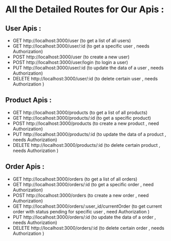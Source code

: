 # All the Detailed Routes for Our Apis :

## User Apis :

- GET http://localhost:3000/user (to get a list of all users)
- GET http://localhost:3000/user/:id (to get a specific user , needs Authorization)
- POST http://localhost:3000/user (to create a new user)
- POST http://localhost:3000/user/login (to login a user)
- PUT http://localhost:3000/user/:id (to update the data of a user , needs Authorization)
- DELETE http://localhost:3000/user/:id (to delete certain user , needs Authorization )

## Product Apis :

- GET http://localhost:3000/products (to get a list of all products)
- GET http://localhost:3000/products/:id (to get a specific product)
- POST http://localhost:3000/products (to create a new product , need Authorization)
- PUT http://localhost:3000/products/:id (to update the data of a product , needs Authorization)
- DELETE http://localhost:3000/products/:id (to delete certain product , needs Authorization )

## Order Apis :

- GET http://localhost:3000/orders (to get a list of all orders)
- GET http://localhost:3000/orders/:id (to get a specific order , need Authorization)
- POST http://localhost:3000/orders (to create a new order , need Authorization)
- GET http://localhost:3000/orders/:user_id/currentOrder (to get current order with status pending for specific user , need Authorization )
- PUT http://localhost:3000/orders/:id (to update the data of a order , needs Authorization)
- DELETE http://localhost:3000/orders/:id (to delete certain order , needs Authorization )

<!-- # API Requirements

The company stakeholders want to create an online storefront to showcase their great product ideas. Users need to be able to browse an index of all products, see the specifics of a single product, and add products to an order that they can view in a cart page. You have been tasked with building the API that will support this application, and your coworker is building the frontend.

These are the notes from a meeting with the frontend developer that describe what endpoints the API needs to supply, as well as data shapes the frontend and backend have agreed meet the requirements of the application.

## API Endpoints

#### Products

- Index
- Show
- Create [token required]
- [OPTIONAL] Top 5 most popular products
- [OPTIONAL] Products by category (args: product category)

#### Users

- Index [token required]
- Show [token required]
- Create N[token required]

#### Orders

- Current Order by user (args: user id)[token required]
- [OPTIONAL] Completed Orders by user (args: user id)[token required]

## Data Shapes

#### Product

- id
- name
- price
- [OPTIONAL] category

#### User

- id
- firstName
- lastName
- password

#### Orders

- id
- id of each product in the order
- quantity of each product in the order
- user_id
- status of order (active or complete) -->
